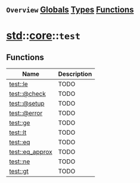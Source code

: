 ## `Overview` [Globals](./globals.md) [Types](./types.md) [Functions](./functions.md)
# [std](./../../std.md)::[core](./../core.md)::`test`
## Functions
|Name|Description|
|----|-----------|
|[test::le](#todo)|TODO|
|[test::@check](#todo)|TODO|
|[test::@setup](#todo)|TODO|
|[test::@error](#todo)|TODO|
|[test::ge](#todo)|TODO|
|[test::lt](#todo)|TODO|
|[test::eq](#todo)|TODO|
|[test::eq_approx](#todo)|TODO|
|[test::ne](#todo)|TODO|
|[test::gt](#todo)|TODO|
